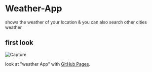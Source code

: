 # Weather-App
shows the weather of your location &amp; you can also search other cities weather

## first look 
![Capture](https://user-images.githubusercontent.com/91896821/176258084-0c3a7f7a-cbc3-4ff3-b2fa-f91ba1eff4fb.PNG)

look at "weather App" with [GitHub Pages](https://hosseinmazhar.github.io/Weather-App/).
